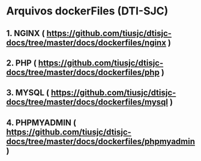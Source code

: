   
# Arquivos dockerFiles (DTI-SJC)
## 1. NGINX      ( https://github.com/tiusjc/dtisjc-docs/tree/master/docs/dockerfiles/nginx      )
## 2. PHP        ( https://github.com/tiusjc/dtisjc-docs/tree/master/docs/dockerfiles/php        )
## 3. MYSQL      ( https://github.com/tiusjc/dtisjc-docs/tree/master/docs/dockerfiles/mysql      )
## 4. PHPMYADMIN ( https://github.com/tiusjc/dtisjc-docs/tree/master/docs/dockerfiles/phpmyadmin )



